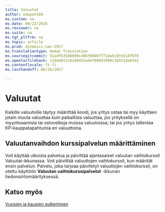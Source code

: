 ```yaml
---
title: Valuutat
author: edupont04
ms.custom: na
ms.date: 09/22/2016
ms.reviewer: na
ms.suite: na
ms.tgt_pltfrm: na
ms.topic: article
ms.prod: dynamics-nav-2017
ms.translationtype: Human Translation
ms.sourcegitcommit: 51adfb3588099c496f0946ff71da5c6fe518f070
ms.openlocfilehash: c2de6813c8160915adef88841998c3d321de63d1
ms.contentlocale: fi-fi
ms.lasthandoff: 06/26/2017

---
```


# <a name="currencies"></a>Valuutat
Kaikille valuutoille täytyy määrittää koodi, jos yritys ostaa tai myy käyttäen jotain muuta valuuttaa kuin paikallista valuuttaa, jos yrityksellä on myyntisaamisia tai ostovelkoja muissa valuutoissa; tai jos yritys tallentaa KP-kauppatapahtumia eri valuuttoina.  

## <a name="set-up-a-currency-exchange-rate-service"></a>Valuutanvaihdon kurssipalvelun määrittäminen
Voit käyttää ulkoista palvelua ja päivittää ajantasaiset valuutan vaihtokurssit Valuutat-ikkunassa. Voit päivittää valuuttojen vaihtokurssit, kun määrität ensin palvelun.
Palvelu, joka tarjoaa päivitetyt valuuttojen vaihtokurssit, on otettu käyttöön **Valuutan vaihtokurssipalvelut** -ikkunan tiedonsiirtomäärityksessä.  

## <a name="see-also"></a>Katso myös
[Vuosien ja kausien sulkeminen](year-close-years-periods.md)

